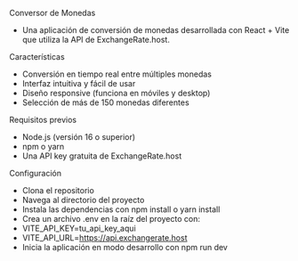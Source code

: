 Conversor de Monedas
- Una aplicación de conversión de monedas desarrollada con React + Vite que utiliza la API de ExchangeRate.host.

Características
- Conversión en tiempo real entre múltiples monedas
- Interfaz intuitiva y fácil de usar
- Diseño responsive (funciona en móviles y desktop)
- Selección de más de 150 monedas diferentes

Requisitos previos
- Node.js (versión 16 o superior)
- npm o yarn
- Una API key gratuita de ExchangeRate.host

Configuración
- Clona el repositorio
- Navega al directorio del proyecto
- Instala las dependencias con npm install o yarn install
- Crea un archivo .env en la raíz del proyecto con:
-  VITE_API_KEY=tu_api_key_aqui
-  VITE_API_URL=https://api.exchangerate.host
- Inicia la aplicación en modo desarrollo con npm run dev

